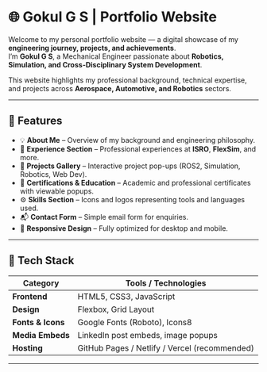 # 🌐 Gokul G S | Portfolio Website

Welcome to my personal portfolio website — a digital showcase of my **engineering journey, projects, and achievements**.  
I’m **Gokul G S**, a Mechanical Engineer passionate about **Robotics, Simulation, and Cross-Disciplinary System Development**.

This website highlights my professional background, technical expertise, and projects across **Aerospace, Automotive, and Robotics** sectors.

---

## 🚀 Features

- 💡 **About Me** – Overview of my background and engineering philosophy.  
- 🧰 **Experience Section** – Professional experiences at **ISRO**, **FlexSim**, and more.  
- 🧪 **Projects Gallery** – Interactive project pop-ups (ROS2, Simulation, Robotics, Web Dev).  
- 🧾 **Certifications & Education** – Academic and professional certificates with viewable popups.  
- ⚙️ **Skills Section** – Icons and logos representing tools and languages used.  
- 📬 **Contact Form** – Simple email form for enquiries.  
- 📱 **Responsive Design** – Fully optimized for desktop and mobile.

---

## 🧠 Tech Stack

| Category | Tools / Technologies |
|-----------|----------------------|
| **Frontend** | HTML5, CSS3, JavaScript |
| **Design** | Flexbox, Grid Layout |
| **Fonts & Icons** | Google Fonts (Roboto), Icons8 |
| **Media Embeds** | LinkedIn post embeds, image popups |
| **Hosting** | GitHub Pages / Netlify / Vercel (recommended) |

---

